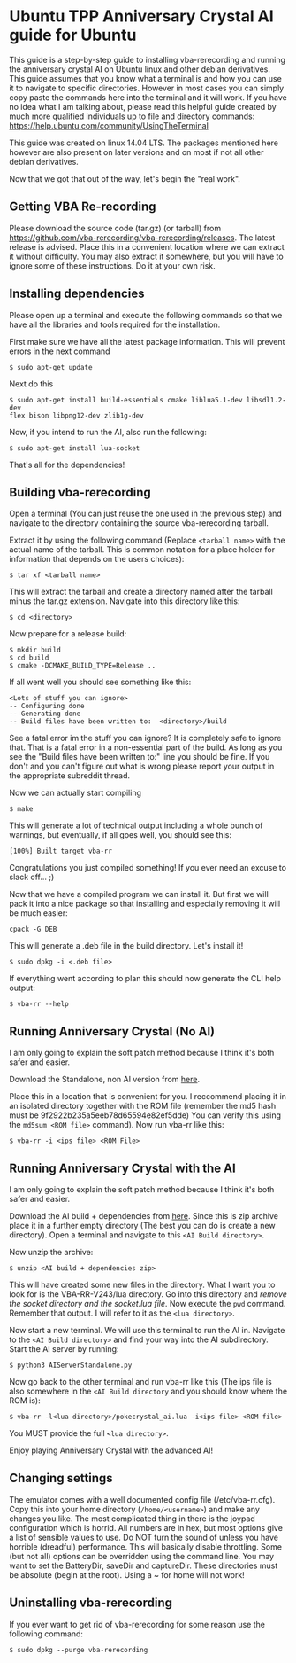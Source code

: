 # Ubuntu TPP Anniversary Crystal AI guide for Ubuntu

This guide is a step-by-step guide to installing vba-rerecording and running the
anniversary crystal AI on Ubuntu linux
and other debian derivatives. This guide assumes that you know what a terminal
is and how you can use it to navigate to specific directories. However in most
cases you can simply copy paste the commands here into the terminal and it will
work. If you have no idea what I am talking about, please read this helpful guide
created by much more qualified individuals up to file and directory commands:
https://help.ubuntu.com/community/UsingTheTerminal

This guide was created on linux 14.04 LTS. The packages mentioned here however
are also present on later versions and on most if not all other debian derivatives.

Now that we got that out of the way, let's begin the "real work".

## Getting VBA Re-recording

Please download the source code (tar.gz) (or tarball) from
https://github.com/vba-rerecording/vba-rerecording/releases. The latest
release is advised. Place this in a convenient location where we can extract
it without difficulty. You may also extract it somewhere, but you will
have to ignore some of these instructions. Do it at your own risk.

## Installing dependencies

Please open up a terminal and execute the following commands so that we have
all the libraries and tools required for the installation.

First make sure we have all the latest package information. This will prevent
errors in the next command

```
$ sudo apt-get update
```

Next do this

```
$ sudo apt-get install build-essentials cmake liblua5.1-dev libsdl1.2-dev
flex bison libpng12-dev zlib1g-dev
```

Now, if you intend to run the AI, also run the following:

```
$ sudo apt-get install lua-socket
```

That's all for the dependencies!

## Building vba-rerecording

Open a terminal (You can just reuse the one used in the previous step) and
navigate to the directory containing the source vba-rerecording tarball.

Extract it by using the following command (Replace `<tarball name>` with the
actual name of the tarball. This is common notation for a place holder for
information that depends on the users choices):

```
$ tar xf <tarball name>
```

This will extract the tarball and create a directory named after the
tarball minus the tar.gz extension. Navigate into this directory
like this:

```
$ cd <directory>
```

Now prepare for a release build:

```
$ mkdir build
$ cd build
$ cmake -DCMAKE_BUILD_TYPE=Release ..
```

If all went well you should see something like this:
```
<Lots of stuff you can ignore>
-- Configuring done
-- Generating done
-- Build files have been written to:  <directory>/build
```
See a fatal error im the stuff you can ignore? It is
completely safe to ignore that. That is a fatal error in a non-essential
part of the build. As long as you see the "Build files have been written
to:" line you should be fine. If you don't and you can't figure out what is
wrong please report your output in the appropriate subreddit thread.

Now we can actually start compiling

```
$ make
```

This will generate a lot of technical output including a whole bunch of warnings,
but eventually, if all goes well, you should see this:

```
[100%] Built target vba-rr
```

Congratulations you just compiled something! If you ever need an excuse
to slack off... ;)

Now that we have a compiled program we can install it. But first we
will pack it into a nice package so that installing and especially removing it will be much easier:

```
cpack -G DEB
```

This will generate a .deb file in the build
directory. Let's install it!

```
$ sudo dpkg -i <.deb file>
```

If everything went according to plan this should now generate the CLI help
output:

```
$ vba-rr --help
```

## Running Anniversary Crystal (No AI)

I am only going to explain the soft patch method because I think it's both safer and easier.

Download the Standalone, non AI version from [here](http://twitchplayspokemon.github.io/tppcrystal251/).

Place this in a location that is convenient for you. I reccommend placing it in an isolated
directory together with the ROM file (remember the md5 hash must be 9f2922b235a5eeb78d65594e82ef5dde)
You can verify this using the `md5sum <ROM file>` command). Now run vba-rr like this:

```
$ vba-rr -i <ips file> <ROM File>
```

## Running Anniversary Crystal with the AI

I am only going to explain the soft patch method because I think it's both safer and easier.

Download the AI build + dependencies from [here](http://twitchplayspokemon.github.io/tppcrystal251/).
Since this is zip archive place it in a further empty directory (The best you can do is
create a new directory). Open a terminal and navigate to this `<AI Build directory>`.

Now unzip the archive:

```
$ unzip <AI build + dependencies zip>
```

This will have created some new files in the directory. What I want you to look
for is the VBA-RR-V243/lua directory. Go into this directory and *remove the socket
directory and the socket.lua file*. Now execute the `pwd` command. Remember
that output. I will refer to it as the `<lua directory>`.

Now start a new terminal. We will use this terminal to run the AI in.
Navigate to the `<AI Build directory>` and find your way into the AI
subdirectory. Start the AI server by running:

```
$ python3 AIServerStandalone.py
```

Now go back to the other terminal and run vba-rr like this (The ips file is
also somewhere in the `<AI Build directory` and you should know where the ROM is):

```
$ vba-rr -l<lua directory>/pokecrystal_ai.lua -i<ips file> <ROM file>
```

You MUST provide the full `<lua directory>`.

Enjoy playing Anniversary Crystal with the advanced AI!

## Changing settings

The emulator comes with a well documented config file (/etc/vba-rr.cfg).
Copy this into your home directory (`/home/<username>`) and make any
changes you like. The most complicated thing in there is the joypad
configuration which is horrid. All numbers are in hex, but most options
give a list of sensible values to use. Do NOT turn the sound of unless
you have horrible (dreadful) performance. This will basically disable
throttling. Some (but not all) options can be overridden using the
command line. You may want to set the BatteryDir, saveDir and captureDir.
These directories must be absolute (begin at the root). Using a ~ for home
will not work!


## Uninstalling vba-rerecording

If you ever want to get rid of vba-rerecording for some reason use the
following command:

```
$ sudo dpkg --purge vba-rerecording
```
